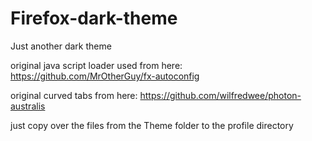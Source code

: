 # Firefox-dark-theme
Just another dark theme

original java script loader used from here:  https://github.com/MrOtherGuy/fx-autoconfig


original curved tabs from here: https://github.com/wilfredwee/photon-australis

just copy over the files from the Theme folder to the profile directory

